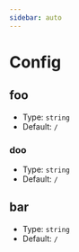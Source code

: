 ```yaml
---
sidebar: auto
---
```


# Config

## foo

- Type: `string`
- Default: `/`

### doo

- Type: `string`
- Default: `/`

## bar

- Type: `string`
- Default: `/`
